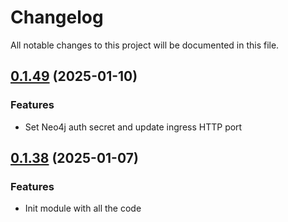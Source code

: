 # Changelog

All notable changes to this project will be documented in this file.
## [0.1.49]() (2025-01-10)
### Features
* Set Neo4j auth secret and update ingress HTTP port

## [0.1.38]() (2025-01-07)
### Features
* Init module with all the code
